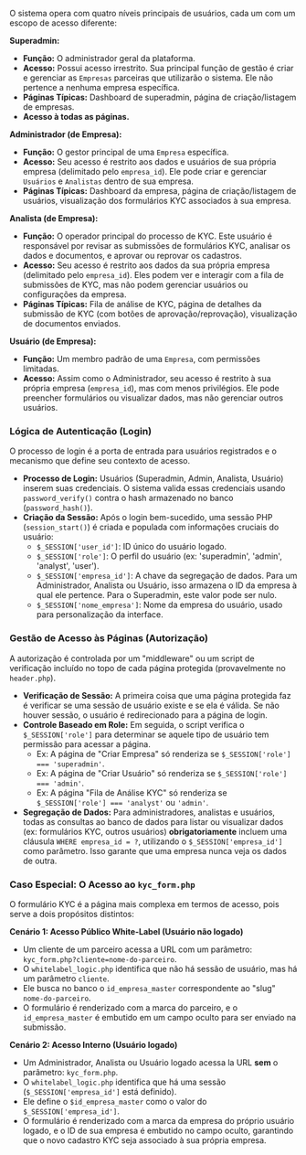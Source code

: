 O sistema opera com quatro níveis principais de usuários, cada um com um escopo de acesso diferente:

**Superadmin:**

*   **Função:** O administrador geral da plataforma.
*   **Acesso:** Possui acesso irrestrito. Sua principal função de gestão é criar e gerenciar as `Empresas` parceiras que utilizarão o sistema. Ele não pertence a nenhuma empresa específica.
*   **Páginas Típicas:** Dashboard de superadmin, página de criação/listagem de empresas.
*   **Acesso à todas as páginas.**

**Administrador (de Empresa):**

*   **Função:** O gestor principal de uma `Empresa` específica.
*   **Acesso:** Seu acesso é restrito aos dados e usuários de sua própria empresa (delimitado pelo `empresa_id`). Ele pode criar e gerenciar `Usuários` e `Analistas` dentro de sua empresa.
*   **Páginas Típicas:** Dashboard da empresa, página de criação/listagem de usuários, visualização dos formulários KYC associados à sua empresa.

**Analista (de Empresa):**

*   **Função:** O operador principal do processo de KYC. Este usuário é responsável por revisar as submissões de formulários KYC, analisar os dados e documentos, e aprovar ou reprovar os cadastros.
*   **Acesso:** Seu acesso é restrito aos dados da sua própria empresa (delimitado pelo `empresa_id`). Eles podem ver e interagir com a fila de submissões de KYC, mas não podem gerenciar usuários ou configurações da empresa.
*   **Páginas Típicas:** Fila de análise de KYC, página de detalhes da submissão de KYC (com botões de aprovação/reprovação), visualização de documentos enviados.

**Usuário (de Empresa):**

*   **Função:** Um membro padrão de uma `Empresa`, com permissões limitadas.
*   **Acesso:** Assim como o Administrador, seu acesso é restrito à sua própria empresa (`empresa_id`), mas com menos privilégios. Ele pode preencher formulários ou visualizar dados, mas não gerenciar outros usuários.

### Lógica de Autenticação (Login)

O processo de login é a porta de entrada para usuários registrados e o mecanismo que define seu contexto de acesso.

*   **Processo de Login:** Usuários (Superadmin, Admin, Analista, Usuário) inserem suas credenciais. O sistema valida essas credenciais usando `password_verify()` contra o hash armazenado no banco (`password_hash()`).
*   **Criação da Sessão:** Após o login bem-sucedido, uma sessão PHP (`session_start()`) é criada e populada com informações cruciais do usuário:
    *   `$_SESSION['user_id']`: ID único do usuário logado.
    *   `$_SESSION['role']`: O perfil do usuário (ex: 'superadmin', 'admin', 'analyst', 'user').
    *   `$_SESSION['empresa_id']`: A chave da segregação de dados. Para um Administrador, Analista ou Usuário, isso armazena o ID da empresa à qual ele pertence. Para o Superadmin, este valor pode ser nulo.
    *   `$_SESSION['nome_empresa']`: Nome da empresa do usuário, usado para personalização da interface.

### Gestão de Acesso às Páginas (Autorização)

A autorização é controlada por um "middleware" ou um script de verificação incluído no topo de cada página protegida (provavelmente no `header.php`).

*   **Verificação de Sessão:** A primeira coisa que uma página protegida faz é verificar se uma sessão de usuário existe e se ela é válida. Se não houver sessão, o usuário é redirecionado para a página de login.
*   **Controle Baseado em Role:** Em seguida, o script verifica o `$_SESSION['role']` para determinar se aquele tipo de usuário tem permissão para acessar a página.
    *   Ex: A página de "Criar Empresa" só renderiza se `$_SESSION['role'] === 'superadmin'`.
    *   Ex: A página de "Criar Usuário" só renderiza se `$_SESSION['role'] === 'admin'`.
    *   Ex: A página "Fila de Análise KYC" só renderiza se `$_SESSION['role'] === 'analyst'` ou `'admin'`.
*   **Segregação de Dados:** Para administradores, analistas e usuários, todas as consultas ao banco de dados para listar ou visualizar dados (ex: formulários KYC, outros usuários) **obrigatoriamente** incluem uma cláusula `WHERE empresa_id = ?`, utilizando o `$_SESSION['empresa_id']` como parâmetro. Isso garante que uma empresa nunca veja os dados de outra.

### Caso Especial: O Acesso ao `kyc_form.php`

O formulário KYC é a página mais complexa em termos de acesso, pois serve a dois propósitos distintos:

**Cenário 1: Acesso Público White-Label (Usuário não logado)**

*   Um cliente de um parceiro acessa a URL com um parâmetro: `kyc_form.php?cliente=nome-do-parceiro`.
*   O `whitelabel_logic.php` identifica que não há sessão de usuário, mas há um parâmetro `cliente`.
*   Ele busca no banco o `id_empresa_master` correspondente ao "slug" `nome-do-parceiro`.
*   O formulário é renderizado com a marca do parceiro, e o `id_empresa_master` é embutido em um campo oculto para ser enviado na submissão.

**Cenário 2: Acesso Interno (Usuário logado)**

*   Um Administrador, Analista ou Usuário logado acessa la URL **sem** o parâmetro: `kyc_form.php`.
*   O `whitelabel_logic.php` identifica que há uma sessão (`$_SESSION['empresa_id']` está definido).
*   Ele define o `$id_empresa_master` como o valor do `$_SESSION['empresa_id']`.
*   O formulário é renderizado com a marca da empresa do próprio usuário logado, e o ID de sua empresa é embutido no campo oculto, garantindo que o novo cadastro KYC seja associado à sua própria empresa.
